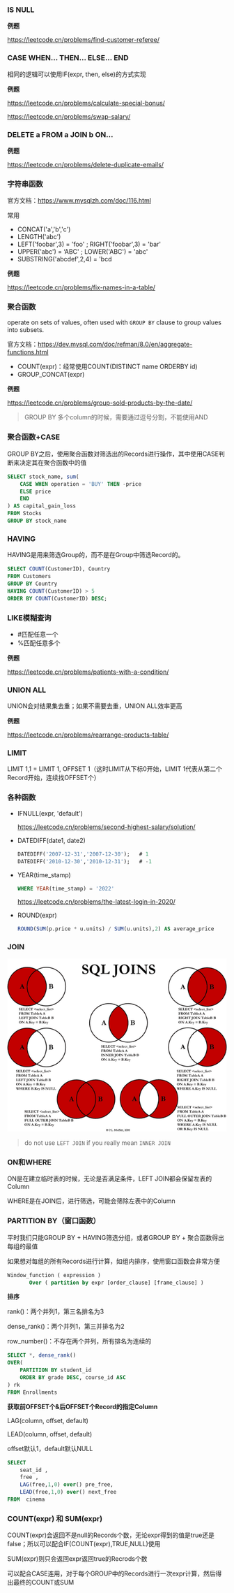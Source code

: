 ### **IS NULL**

**例题**

https://leetcode.cn/problems/find-customer-referee/



### **CASE WHEN... THEN... ELSE... END**

相同的逻辑可以使用IF(expr, then, else)的方式实现

**例题**

https://leetcode.cn/problems/calculate-special-bonus/

https://leetcode.cn/problems/swap-salary/



### **DELETE a FROM a JOIN b ON...**

**例题**

https://leetcode.cn/problems/delete-duplicate-emails/



### **字符串函数**

官方文档：https://www.mysqlzh.com/doc/116.html

常用

- CONCAT('a','b','c')
- LENGTH('abc')
- LEFT('foobar',3) = 'foo' ; RIGHT('foobar',3) = 'bar'
- UPPER('abc') = ‘ABC' ; LOWER('ABC') = 'abc'
- SUBSTRING('abcdef',2,4) = 'bcd

**例题**

https://leetcode.cn/problems/fix-names-in-a-table/



### **聚合函数**

operate on sets of values, often used with `GROUP BY` clause to group values into subsets.

官方文档：https://dev.mysql.com/doc/refman/8.0/en/aggregate-functions.html

- COUNT(expr)：经常使用COUNT(DISTINCT name ORDERBY id)
- GROUP_CONCAT(expr) 

**例题**

https://leetcode.cn/problems/group-sold-products-by-the-date/

> GROUP BY 多个column的时候，需要通过逗号分割，不能使用AND



### 聚合函数+CASE

GROUP BY之后，使用聚合函数对筛选出的Records进行操作，其中使用CASE判断来决定其在聚合函数中的值

```SQL
SELECT stock_name, sum(
    CASE WHEN operation = 'BUY' THEN -price
    ELSE price
    END
) AS capital_gain_loss
FROM Stocks
GROUP BY stock_name
```



### **HAVING**

HAVING是用来筛选Group的，而不是在Group中筛选Record的。

```sql
SELECT COUNT(CustomerID), Country
FROM Customers
GROUP BY Country
HAVING COUNT(CustomerID) > 5
ORDER BY COUNT(CustomerID) DESC;
```



### **LIKE模糊查询**

- #匹配任意一个
- %匹配任意多个

**例题**

https://leetcode.cn/problems/patients-with-a-condition/



### **UNION ALL**

UNION会对结果集去重；如果不需要去重，UNION ALL效率更高

**例题**

https://leetcode.cn/problems/rearrange-products-table/



### **LIMIT**

LIMIT 1,1 = LIMIT 1, OFFSET 1（这时LIMIT从下标0开始，LIMIT 1代表从第二个Record开始，连续找OFFSET个）



### **各种函数**

- IFNULL(expr, 'default')

  https://leetcode.cn/problems/second-highest-salary/solution/

- DATEDIFF(date1, date2)

  ```sql
  DATEDIFF('2007-12-31','2007-12-30');   # 1
  DATEDIFF('2010-12-30','2010-12-31');   # -1
  ```


- YEAR(time_stamp)

  ```sql
  WHERE YEAR(time_stamp) = '2022'
  ```

  https://leetcode.cn/problems/the-latest-login-in-2020/
  
- ROUND(expr)

  ```sql
  ROUND(SUM(p.price * u.units) / SUM(u.units),2) AS average_price
  ```



### **JOIN**

![Visual explanation of JOIN types](assets/VQ5XP.png)

> do not use `LEFT JOIN` if you really mean `INNER JOIN`



### ON和WHERE

ON是在建立临时表的时候，无论是否满足条件，LEFT JOIN都会保留左表的Column

WHERE是在JOIN后，进行筛选，可能会筛除左表中的Column



### PARTITION BY（窗口函数）

平时我们只能GROUP BY + HAVING筛选分组，或者GROUP BY + 聚合函数得出每组的最值

如果想对每组的所有Records进行计算，如组内排序，使用窗口函数会非常方便

```sql
Window_function ( expression ) 
       Over ( partition by expr [order_clause] [frame_clause] ) 
```



**排序**

rank()：两个并列1，第三名排名为3

dense_rank()：两个并列1，第三并排名为2

row_number()：不存在两个并列，所有排名为连续的

```sql
SELECT *, dense_rank()
OVER(
	PARTITION BY student_id
	ORDER BY grade DESC, course_id ASC
) rk
FROM Enrollments
```



**获取前OFFSET个&后OFFSET个Record的指定Column**

LAG(column, offset, default)

LEAD(column, offset, default)

offset默认1，default默认NULL

```sql
SELECT
	seat_id ,
	free ,
	LAG(free,1,0) over() pre_free,
	LEAD(free,1,0) over() next_free
FROM  cinema
```



### COUNT(expr) 和 SUM(expr)

COUNT(expr)会返回不是null的Records个数，无论expr得到的值是true还是false；所以可以配合IF(COUNT(expr),TRUE,NULL)使用

SUM(expr)则只会返回expr返回true的Recrods个数



可以配合CASE连用，对于每个GROUP中的Records进行一次expr计算，然后得出最终的COUNT或SUM